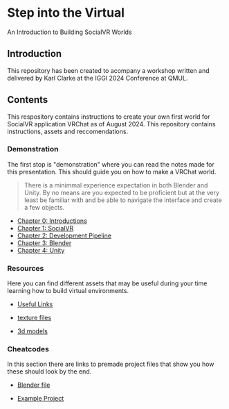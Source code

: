 # Step into the Virtual
An Introduction to Building SocialVR Worlds

## Introduction
This repository has been created to acompany a workshop written and delivered by Karl Clarke at the IGGI 2024 Conference at QMUL.

## Contents
This respository contains instructions to create your own first world for SocialVR application VRChat as of August 2024. This repository contains instructions, assets and reccomendations.

### Demonstration
The first stop is "demonstration" where you can read the notes made for this presentation. This should guide you on how to make a VRChat world.

> There is a minimmal experience expectation in both Blender and Unity. By no means are you expected to be proficient but at the very least be familiar with and be able to navigate the interface and create a few objects.

- [Chapter 0: Introductions](https://github.com/LlamahatVR/StepIntoTheVirtual/blob/main/demo/00%20Karl%20Introduction.md)
- [Chapter 1: SocialVR](https://github.com/LlamahatVR/StepIntoTheVirtual/blob/main/demo/01%20Social%20VR.md)
- [Chapter 2: Development Pipeline](https://github.com/LlamahatVR/StepIntoTheVirtual/blob/main/demo/02%20Development%20Pipeline.md)
- [Chapter 3: Blender](https://github.com/LlamahatVR/StepIntoTheVirtual/blob/main/demo/03%20Blender.md)
- [Chapter 4: Unity](https://github.com/LlamahatVR/StepIntoTheVirtual/blob/main/demo/04%20Unity.md)

### Resources
Here you can find different assets that may be useful during your time learning how to build virtual environments.

- [Useful Links](https://github.com/LlamahatVR/StepIntoTheVirtual/blob/main/resources/Useful%20Links.md)

- [texture files](https://github.com/LlamaHatMedia/StepIntoTheVirtual/tree/main/resources/textures)

- [3d models](https://github.com/LlamaHatMedia/StepIntoTheVirtual/tree/main/resources/3dmodels)

### Cheatcodes
In this section there are links to premade project files that show you how these should look by the end.

- [Blender file](https://github.com/LlamaHatMedia/StepIntoTheVirtual/tree/main/resources/blender)

- [Example Project](https://github.com/LlamaHatMedia/StepIntoTheVirtual-ExampleProject)